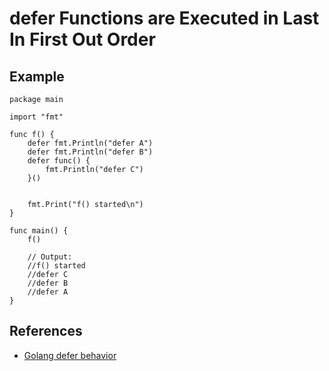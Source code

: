 # defer Functions are Executed in Last In First Out Order

## Example
```
package main

import "fmt"

func f() {
	defer fmt.Println("defer A")
	defer fmt.Println("defer B")
	defer func() {
		fmt.Println("defer C")
	}()


	fmt.Print("f() started\n")
}

func main() {
	f()

	// Output:
	//f() started
	//defer C
	//defer B
	//defer A
}
```

## References
* [Golang defer behavior](https://stackoverflow.com/questions/24720097/golang-defer-behavior)
